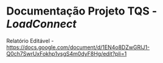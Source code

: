 # Documentação Projeto TQS - *LoadConnect*



Relatório Editável - https://docs.google.com/document/d/1EN4o8DZwGRIJ1-Q0ch7SwrUxFokhp1vsgS4m0dyF8Hg/edit?pli=1

